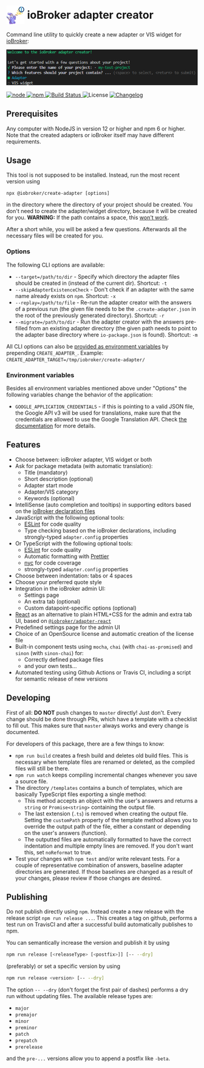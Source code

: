 # <img src="adapter-creator.png" width="48" height="48" style="vertical-align: middle" />&nbsp;<span style="vertical-align: middle">ioBroker adapter creator</span>

Command line utility to quickly create a new adapter or VIS widget for [ioBroker](https://github.com/ioBroker):

<img src="docs/screenshot.png">

[
![node](https://img.shields.io/node/v/@iobroker/create-adapter.svg)
![npm](https://img.shields.io/npm/v/@iobroker/create-adapter.svg)
](https://www.npmjs.com/package/@iobroker/create-adapter)
[
![Build Status](https://img.shields.io/travis/ioBroker/create-adapter/master.svg)
](https://travis-ci.org/ioBroker/create-adapter)
![License](https://img.shields.io/npm/l/@iobroker/create-adapter.svg)
[
![Changelog](https://img.shields.io/badge/read-Changelog-blue.svg)
](CHANGELOG.md)

## Prerequisites

Any computer with NodeJS in version 12 or higher and npm 6 or higher. Note that the created adapters or ioBroker itself may have different requirements.

## Usage

This tool is not supposed to be installed. Instead, run the most recent version using

```
npx @iobroker/create-adapter [options]
```

in the directory where the directory of your project should be created. You don't need to create the adapter/widget directory, because it will be created for you.
**WARNING:** If the path contains a space, this [won't work](https://github.com/npm/npx/issues/14).

After a short while, you will be asked a few questions. Afterwards all the necessary files will be created for you.

### Options

The following CLI options are available:

-   `--target=/path/to/dir` - Specify which directory the adapter files should be created in (instead of the current dir). Shortcut: `-t`
-   `--skipAdapterExistenceCheck` - Don't check if an adapter with the same name already exists on `npm`. Shortcut: `-x`
-   `--replay=/path/to/file` - Re-run the adapter creator with the answers of a previous run (the given file needs to be the `.create-adapter.json` in the root of the previously generated directory). Shortcut: `-r`
-   `--migrate=/path/to/dir` - Run the adapter creator with the answers pre-filled from an existing adapter directory (the given path needs to point to the adapter base directory where `io-package.json` is found). Shortcut: `-m`

All CLI options can also be [provided as environment variables](https://yargs.js.org/docs/#api-reference-envprefix) by prepending `CREATE_ADAPTER_`. Example: `CREATE_ADAPTER_TARGET=/tmp/iobroker/create-adapter/`

### Environment variables

Besides all environment variables mentioned above under "Options" the following variables change the behavior of the application:

-   `GOOGLE_APPLICATION_CREDENTIALS` - if this is pointing to a valid JSON file, the Google API v3 will be used for translations, make sure that the credentials are allowed to use the Google Translation API. Check [the documentation](https://cloud.google.com/translate/docs/setup) for more details.

## Features

-   Choose between: ioBroker adapter, VIS widget or both
-   Ask for package metadata (with automatic translation):
    -   Title (mandatory)
    -   Short description (optional)
    -   Adapter start mode
    -   Adapter/VIS category
    -   Keywords (optional)
-   IntelliSense (auto completion and tooltips) in supporting editors based on the [ioBroker declaration files](https://www.npmjs.com/package/@types/iobroker)
-   JavaScript with the following optional tools:
    -   [ESLint](https://github.com/eslint/eslint) for code quality
    -   Type checking based on the ioBroker declarations, including strongly-typed `adapter.config` properties
-   Or TypeScript with the following optional tools:
    -   [ESLint](https://github.com/eslint/eslint) for code quality
    -   Automatic formatting with [Prettier](https://github.com/prettier/prettier/)
    -   [nyc](https://github.com/istanbuljs/nyc) for code coverage
    -   strongly-typed `adapter.config` properties
-   Choose between indentation: tabs or 4 spaces
-   Choose your preferred quote style
-   Integration in the ioBroker admin UI:
    -   Settings page
    -   An extra tab (optional)
    -   Custom datapoint-specific options (optional)
-   [React](https://reactjs.org/) as an alternative to plain HTML+CSS for the admin and extra tab UI, based on [`@iobroker/adapter-react`](https://github.com/ioBroker/adapter-react/)
-   Predefined settings page for the admin UI
-   Choice of an OpenSource license and automatic creation of the license file
-   Built-in component tests using `mocha`, `chai` (with `chai-as-promised`) and `sinon` (with `sinon-chai`) for:
    -   Correctly defined package files
    -   and your own tests...
-   Automated testing using Github Actions or Travis CI, including a script for semantic release of new versions

## Developing

First of all: **DO NOT** push changes to `master` directly! Just don't. Every change should be done through PRs, which have a template with a checklist to fill out.
This makes sure that `master` always works and every change is documented.

For developers of this package, there are a few things to know:

-   `npm run build` creates a fresh build and deletes old build files. This is necessary when template files are renamed or deleted, as the compiled files will still be there.
-   `npm run watch` keeps compiling incremental changes whenever you save a source file.
-   The directory `/templates` contains a bunch of templates, which are basically TypeScript files exporting a single method:
    -   This method accepts an object with the user's answers and returns a `string` or `Promise<string>` containing the output file.
    -   The last extension (`.ts`) is removed when creating the output file. Setting the `customPath` property of the template method allows you to override the output path of the file, either a constant or depending on the user's answers (function).
    -   The outputted files are automatically formatted to have the correct indentation and multiple empty lines are removed. If you don't want this, set `noReformat` to true.
-   Test your changes with `npm test` and/or write relevant tests. For a couple of representative combination of answers, baseline adapter directories are generated. If those baselines are changed as a result of your changes, please review if those changes are desired.

## Publishing

Do not publish directly using `npm`. Instead create a new release with the release script `npm run release ...`. This creates a tag on github, performs a test run on TravisCI and after a successful build automatically publishes to npm.

You can semantically increase the version and publish it by using

```bash
npm run release [<releaseType> [<postfix>]] [-- --dry]
```

(preferably) or set a specific version by using

```bash
npm run release <version> [-- --dry]
```

The option `-- --dry` (don't forget the first pair of dashes) performs a dry run without updating files.
The available release types are:

-   `major`
-   `premajor`
-   `minor`
-   `preminor`
-   `patch`
-   `prepatch`
-   `prerelease`

and the `pre-...` versions allow you to append a postfix like `-beta`.

